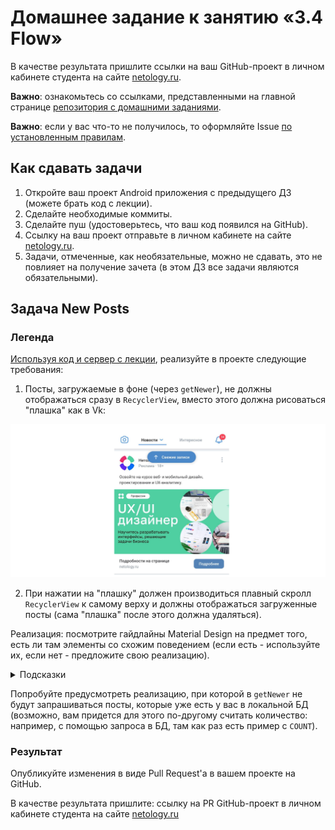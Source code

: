 # Домашнее задание к занятию «3.4 Flow»

В качестве результата пришлите ссылки на ваш GitHub-проект в личном кабинете студента на сайте [netology.ru](https://netology.ru).

**Важно**: ознакомьтесь со ссылками, представленными на главной странице [репозитория с домашними заданиями](../README.md).

**Важно**: если у вас что-то не получилось, то оформляйте Issue [по установленным правилам](../report-requirements.md).

## Как сдавать задачи

1. Откройте ваш проект Android приложения с предыдущего ДЗ (можете брать код с лекции).
1. Сделайте необходимые коммиты.
1. Сделайте пуш (удостоверьтесь, что ваш код появился на GitHub).
1. Ссылку на ваш проект отправьте в личном кабинете на сайте [netology.ru](https://netology.ru).
1. Задачи, отмеченные, как необязательные, можно не сдавать, это не повлияет на получение зачета (в этом ДЗ все задачи являются обязательными).

## Задача New Posts

### Легенда

[Используя код и сервер с лекции](https://github.com/netology-code/andin-code/tree/master/11_flow), реализуйте в проекте следующие требования: 

1. Посты, загружаемые в фоне (через `getNewer`), не должны отображаться сразу в `RecyclerView`, вместо этого должна рисоваться "плашка" как в Vk:

![](pic/vk.png)

2. При нажатии на "плашку" должен производиться плавный скролл `RecyclerView` к самому верху и  должны отображаться загруженные посты (сама "плашка" после этого должна удаляться).

Реализация: посмотрите гайдлайны Material Design на предмет того, есть ли там элементы со схожим поведением (если есть - используйте их, если нет - предложите свою реализацию).

<details>
<summary>Подсказки</summary>

Самый простой вариант "отображать/не отображать" - это добавить в `Entity` поле и переделать `SELECT` так, чтобы он показывал только те, у кого поле выставлено (при нажатии на "плашку" вы можете пройтись `UPDATE`'ом и выставить поле всем в "показывать").
</details>

Попробуйте предусмотреть реализацию, при которой в `getNewer` не будут запрашиваться посты, которые уже есть у вас в локальной БД (возможно, вам придется для этого по-другому считать количество: например, с помощью запроса в БД, там как раз есть пример с `COUNT`).

### Результат

Опубликуйте изменения в виде Pull Request'а в вашем проекте на GitHub.

В качестве результата пришлите: ссылку на PR GitHub-проект в личном кабинете студента на сайте [netology.ru](https://netology.ru)
